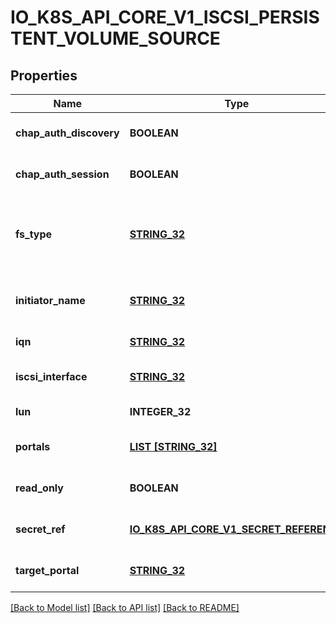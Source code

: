 # IO_K8S_API_CORE_V1_ISCSI_PERSISTENT_VOLUME_SOURCE

## Properties
Name | Type | Description | Notes
------------ | ------------- | ------------- | -------------
**chap_auth_discovery** | **BOOLEAN** | whether support iSCSI Discovery CHAP authentication | [optional] [default to null]
**chap_auth_session** | **BOOLEAN** | whether support iSCSI Session CHAP authentication | [optional] [default to null]
**fs_type** | [**STRING_32**](STRING_32.md) | Filesystem type of the volume that you want to mount. Tip: Ensure that the filesystem type is supported by the host operating system. Examples: \&quot;ext4\&quot;, \&quot;xfs\&quot;, \&quot;ntfs\&quot;. Implicitly inferred to be \&quot;ext4\&quot; if unspecified. More info: https://kubernetes.io/docs/concepts/storage/volumes#iscsi | [optional] [default to null]
**initiator_name** | [**STRING_32**](STRING_32.md) | Custom iSCSI Initiator Name. If initiatorName is specified with iscsiInterface simultaneously, new iSCSI interface &lt;target portal&gt;:&lt;volume name&gt; will be created for the connection. | [optional] [default to null]
**iqn** | [**STRING_32**](STRING_32.md) | Target iSCSI Qualified Name. | [default to null]
**iscsi_interface** | [**STRING_32**](STRING_32.md) | iSCSI Interface Name that uses an iSCSI transport. Defaults to &#39;default&#39; (tcp). | [optional] [default to null]
**lun** | **INTEGER_32** | iSCSI Target Lun number. | [default to null]
**portals** | [**LIST [STRING_32]**](STRING_32.md) | iSCSI Target Portal List. The Portal is either an IP or ip_addr:port if the port is other than default (typically TCP ports 860 and 3260). | [optional] [default to null]
**read_only** | **BOOLEAN** | ReadOnly here will force the ReadOnly setting in VolumeMounts. Defaults to false. | [optional] [default to null]
**secret_ref** | [**IO_K8S_API_CORE_V1_SECRET_REFERENCE**](io.k8s.api.core.v1.SecretReference.md) |  | [optional] [default to null]
**target_portal** | [**STRING_32**](STRING_32.md) | iSCSI Target Portal. The Portal is either an IP or ip_addr:port if the port is other than default (typically TCP ports 860 and 3260). | [default to null]

[[Back to Model list]](../README.md#documentation-for-models) [[Back to API list]](../README.md#documentation-for-api-endpoints) [[Back to README]](../README.md)


